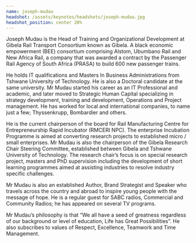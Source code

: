 ```yaml
---
name: joseph-mudau
headshot: /assets/keynotes/headshots/joseph-mudau.jpg
headshot_position: center 20%
---
```


Joseph Mudau is the Head of Training and Organizational Development at Gibela Rail Transport Consortium known as Gibela. A black economic empowerment (BEE) consortium comprising Alstom, Ubumbano Rail and New Africa Rail, a company that was awarded a contract by the Passenger Rail Agency of South Africa (PRASA) to build 600 new passenger trains.

He holds IT qualifications and Masters In Business Administrations from Tshwane University of Technology. He is also a Doctoral candidate at the same university. Mr Mudau started his career as an IT Professional and academic, and later moved to Strategic Human Capital specializing in strategy development, training and development, Operations and Project management. He has worked for local and international companies, to name just a few; Thyssenkrupp, Bombardier and others.

He is the current chairperson of the board for Rail Manufacturing Centre for Entrepreneurship Rapid Incubator (RMCERI NPC). The enterprise Incubation Programme is aimed at converting research projects to established micro / small enterprises. Mr Mudau is also the chairperson of the Gibela Research Chair Steering Committee, established between Gibela and Tshwane University of Technology. The research chair’s focus is on special research project, masters and PhD supervision including the development of short learning programmes aimed at assisting industries to resolve industry specific challenges.

Mr Mudau is also an established Author, Brand Strategist and Speaker who travels across the country and abroad to inspire young people with the message of hope. He is a regular guest for SABC radios, Commercial and Community Radios; he has appeared on several TV programs.

Mr Mudau’s philosophy is that “We all have a seed of greatness regardless of our background or level of education, Life has Great Possibilities”. He also subscribes to values of Respect, Excellence, Teamwork and Time Management.
